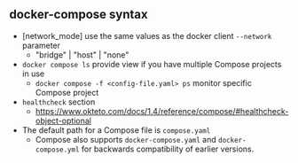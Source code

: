 


## docker-compose syntax
- [network_mode] use the same values as the docker client `--network` parameter
    - "bridge" | "host" | "none"
- `docker compose ls` provide view if you have multiple Compose projects in use
    - `docker compose -f <config-file.yaml> ps` monitor specific Compose project
- `healthcheck` section
  - https://www.okteto.com/docs/1.4/reference/compose/#healthcheck-object-optional
- The default path for a Compose file is `compose.yaml`
  - Compose also supports `docker-compose.yaml` and `docker-compose.yml` for backwards compatibility of earlier versions.
